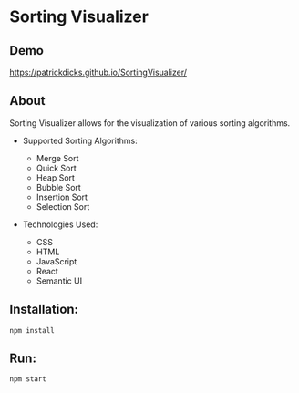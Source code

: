 # Sorting Visualizer

## Demo
https://patrickdicks.github.io/SortingVisualizer/

## About
Sorting Visualizer allows for the visualization of various sorting algorithms.

* Supported Sorting Algorithms:
  * Merge Sort
  * Quick Sort
  * Heap Sort
  * Bubble Sort
  * Insertion Sort
  * Selection Sort 

* Technologies Used:
   * CSS
   * HTML
   * JavaScript
   * React
   * Semantic UI

## Installation:
```
npm install
```

## Run:
```
npm start
```